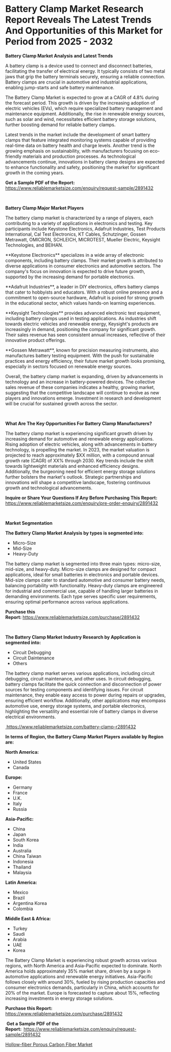 <p><h1>Battery Clamp Market Research Report Reveals The Latest Trends And Opportunities of this Market for Period from 2025 - 2032</h1></p><p><strong>Battery Clamp Market Analysis and Latest Trends</strong></p>
<p><p>A battery clamp is a device used to connect and disconnect batteries, facilitating the transfer of electrical energy. It typically consists of two metal jaws that grip the battery terminals securely, ensuring a reliable connection. Battery clamps are crucial in automotive and industrial applications, enabling jump-starts and safe battery maintenance.</p><p>The Battery Clamp Market is expected to grow at a CAGR of 4.8% during the forecast period. This growth is driven by the increasing adoption of electric vehicles (EVs), which require specialized battery management and maintenance equipment. Additionally, the rise in renewable energy sources, such as solar and wind, necessitates efficient battery storage solutions, further boosting demand for reliable battery clamps.</p><p>Latest trends in the market include the development of smart battery clamps that feature integrated monitoring systems capable of providing real-time data on battery health and charge levels. Another trend is the growing emphasis on sustainability, with manufacturers focusing on eco-friendly materials and production processes. As technological advancements continue, innovations in battery clamp designs are expected to enhance functionality and safety, positioning the market for significant growth in the coming years.</p></p>
<p><strong>Get a Sample PDF of the Report:&nbsp;</strong> <a href="https://www.reliablemarketsize.com/enquiry/request-sample/2891432?utm_campaign=2526&utm_medium=2&utm_source=Github&utm_content=ia&utm_term=14032025&utm_id=battery-clamp">https://www.reliablemarketsize.com/enquiry/request-sample/2891432</a></p>
<p>&nbsp;</p>
<p><strong>Battery Clamp Major Market Players</strong></p>
<p><p>The battery clamp market is characterized by a range of players, each contributing to a variety of applications in electronics and testing. Key participants include Keystone Electronics, Adafruit Industries, Test Products International, Cal Test Electronics, KT Cables, Schutzinger, Gossen Metrawatt, OMICRON, SCHLEICH, MICROTEST, Mueller Electric, Keysight Technologies, and BEIHAN.</p><p>**Keystone Electronics** specializes in a wide array of electronic components, including battery clamps. Their market growth is attributed to diverse applications in consumer electronics and automotive sectors. The company's focus on innovation is expected to drive future growth, supported by the increasing demand for portable electronics.</p><p>**Adafruit Industries**, a leader in DIY electronics, offers battery clamps that cater to hobbyists and educators. With a robust online presence and a commitment to open-source hardware, Adafruit is poised for strong growth in the educational sector, which values hands-on learning experiences.</p><p>**Keysight Technologies** provides advanced electronic test equipment, including battery clamps used in testing applications. As industries shift towards electric vehicles and renewable energy, Keysight's products are increasingly in demand, positioning the company for significant growth. Their sales revenue has seen consistent annual increases, reflective of their innovative product offerings.</p><p>**Gossen Metrawatt**, known for precision measuring instruments, also manufactures battery testing equipment. With the push for sustainable practices and energy efficiency, their future market growth looks promising, especially in sectors focused on renewable energy sources.</p><p>Overall, the battery clamp market is expanding, driven by advancements in technology and an increase in battery-powered devices. The collective sales revenue of these companies indicates a healthy, growing market, suggesting that the competitive landscape will continue to evolve as new players and innovations emerge. Investment in research and development will be crucial for sustained growth across the sector.</p></p>
<p>&nbsp;</p>
<p><strong>What Are The Key Opportunities For Battery Clamp Manufacturers?</strong></p>
<p><p>The battery clamp market is experiencing significant growth driven by increasing demand for automotive and renewable energy applications. Rising adoption of electric vehicles, along with advancements in battery technology, is propelling the market. In 2023, the market valuation is projected to reach approximately $XX million, with a compound annual growth rate (CAGR) of XX% through 2030. Key trends include the shift towards lightweight materials and enhanced efficiency designs. Additionally, the burgeoning need for efficient energy storage solutions further bolsters the market's outlook. Strategic partnerships and innovations will shape a competitive landscape, fostering continuous growth and technological advancements.</p></p>
<p><strong>Inquire or Share Your Questions If Any Before Purchasing This Report:</strong> <a href="https://www.reliablemarketsize.com/enquiry/pre-order-enquiry/2891432?utm_campaign=2526&utm_medium=2&utm_source=Github&utm_content=ia&utm_term=14032025&utm_id=battery-clamp">https://www.reliablemarketsize.com/enquiry/pre-order-enquiry/2891432</a></p>
<p>&nbsp;</p>
<p><strong>Market Segmentation</strong></p>
<p><strong>The Battery Clamp Market Analysis by types is segmented into:</strong></p>
<p><ul><li>Micro-Size</li><li>Mid-Size</li><li>Heavy-Duty</li></ul></p>
<p><p>The battery clamp market is segmented into three main types: micro-size, mid-size, and heavy-duty. Micro-size clamps are designed for compact applications, ideal for small batteries in electronics and portable devices. Mid-size clamps cater to standard automotive and consumer battery needs, balancing portability with functionality. Heavy-duty clamps are engineered for industrial and commercial use, capable of handling larger batteries in demanding environments. Each type serves specific user requirements, ensuring optimal performance across various applications.</p></p>
<p><strong>Purchase this Report:&nbsp;</strong><a href="https://www.reliablemarketsize.com/purchase/2891432?utm_campaign=2526&utm_medium=2&utm_source=Github&utm_content=ia&utm_term=14032025&utm_id=battery-clamp">https://www.reliablemarketsize.com/purchase/2891432</a></p>
<p>&nbsp;</p>
<p><strong>The Battery Clamp Market Industry Research by Application is segmented into:</strong></p>
<p><ul><li>Circuit Debugging</li><li>Circuit Daintenance</li><li>Others</li></ul></p>
<p><p>The battery clamp market serves various applications, including circuit debugging, circuit maintenance, and other uses. In circuit debugging, battery clamps facilitate the quick connection and disconnection of power sources for testing components and identifying issues. For circuit maintenance, they enable easy access to power during repairs or upgrades, ensuring efficient workflow. Additionally, other applications may encompass automotive use, energy storage systems, and portable electronics, highlighting the versatility and essential role of battery clamps in diverse electrical environments.</p></p>
<p><a href="https://www.reliablemarketsize.com/battery-clamp-r2891432?utm_campaign=2526&utm_medium=2&utm_source=Github&utm_content=ia&utm_term=14032025&utm_id=battery-clamp">&nbsp;https://www.reliablemarketsize.com/battery-clamp-r2891432</a></p>
<p><strong>In terms of Region, the Battery Clamp Market Players available by Region are:</strong></p>
<p>
    <p> <strong> North America: </strong>
        <ul>
            <li>United States</li>
            <li>Canada</li>
        </ul>
        </p> 
    <p> <strong> Europe: </strong>
        <ul>
            <li>Germany</li>
            <li>France</li>
            <li>U.K.</li>
            <li>Italy</li>
            <li>Russia</li>
        </ul>
        </p> 
    <p> <strong> Asia-Pacific: </strong>
        <ul>
            <li>China</li>
            <li>Japan</li>
            <li>South Korea</li>
            <li>India</li>
            <li>Australia</li>
            <li>China Taiwan</li>
            <li>Indonesia</li>
            <li>Thailand</li>
            <li>Malaysia</li>
        </ul>
        </p> 
    <p> <strong> Latin America: </strong>
        <ul>
            <li>Mexico</li>
            <li>Brazil</li>
            <li>Argentina Korea</li>
            <li>Colombia</li>
        </ul>
        </p> 
    <p> <strong> Middle East & Africa: </strong>
        <ul>
            <li>Turkey</li>
            <li>Saudi</li>
            <li>Arabia</li>
            <li>UAE</li>
            <li>Korea</li>
        </ul>
    </p>
    </p>
<p><p>The Battery Clamp Market is experiencing robust growth across various regions, with North America and Asia-Pacific expected to dominate. North America holds approximately 35% market share, driven by a surge in automotive applications and renewable energy initiatives. Asia-Pacific follows closely with around 30%, fueled by rising production capacities and consumer electronics demands, particularly in China, which accounts for 20% of the market. Europe is forecasted to capture about 15%, reflecting increasing investments in energy storage solutions.</p></p>
<p><strong>Purchase this Report: </strong><a href="https://www.reliablemarketsize.com/purchase/2891432?utm_campaign=2526&utm_medium=2&utm_source=Github&utm_content=ia&utm_term=14032025&utm_id=battery-clamp">https://www.reliablemarketsize.com/purchase/2891432</a></p>
<p>&nbsp;<strong>Get a Sample PDF of the Report:&nbsp;&nbsp;</strong><a href="https://www.reliablemarketsize.com/enquiry/request-sample/2891432?utm_campaign=2526&utm_medium=2&utm_source=Github&utm_content=ia&utm_term=14032025&utm_id=battery-clamp">https://www.reliablemarketsize.com/enquiry/request-sample/2891432</a></p>
<p><strong></strong></p>
<p><p><a href="https://github.com/lizamflotow/Market-Research-Report-List-1/blob/main/hollow-fiber-porous-carbon-fiber-market.md?utm_campaign=2526&utm_medium=2&utm_source=Github&utm_content=ia&utm_term=14032025&utm_id=battery-clamp">Hollow-fiber Porous Carbon Fiber Market</a></p></p>
